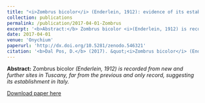 ```yaml
---
title: "<i>Zombrus bicolor</i> (Enderlein, 1912): evidence of its establishment in Italy (Hymenoptera: Braconidae: Doryctinae"
collection: publications
permalink: /publication/2017-04-01-Zombrus
excerpt: '<b>Abstract:</b> Zombrus bicolor <i>(Enderlein, 1912) is recorded from new and further sites in Tuscany, far from the previous and only record, suggesting its establishment in Italy.</i>'
date: 2017-04-01
venue: 'Onychium'
paperurl: 'http://dx.doi.org/10.5281/zenodo.546321'
citation: '<b>Dal Pos, D.</b> (2017). &quot;<i>Zombrus bicolor</i> (Enderlein, 1912): evidence of its establishment in Italy (Hymenoptera: Braconidae: Doryctinae).&quot; <i>Lavori - Società Veneziana di Scienze Naturali </i>, 13: 39–43.'
---
```

<b>Abstract:</b> Zombrus bicolor <i>(Enderlein, 1912) is recorded from new and further sites in Tuscany, far from the previous and only record, suggesting its establishment in Italy.</i> 

[Download paper here](http://dx.doi.org/10.5281/zenodo.546321)
